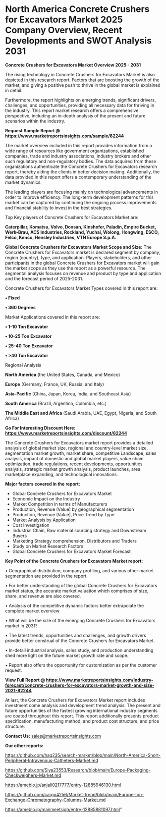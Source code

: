 # North America Concrete Crushers for Excavators Market 2025 Company Overview, Recent Developments and SWOT Analysis 2031

<Strong> Concrete Crushers for Excavators Market Overview 2025 - 2031</strong>

The rising technology in Concrete Crushers for Excavators Market is also depicted in this research report. Factors that are boosting the growth of the market, and giving a positive push to thrive in the global market is explained in detail.

Furthermore, the report highlights on emerging trends, significant drivers, challenges, and opportunities, providing all necessary data for thriving in the industry. This report market research offers a comprehensive perspective, including an in-depth analysis of the present and future scenarios within the industry.

<strong>Request Sample Report @ <a href=https://www.marketreportsinsights.com/sample/82244>https://www.marketreportsinsights.com/sample/82244</a></strong>

The market overview included in this report provides information from a wide range of resources like government organizations, established companies, trade and industry associations, industry brokers and other such regulatory and non-regulatory bodies. The data acquired from these organizations authenticate the Concrete Crushers for Excavators research report, thereby aiding the clients in better decision making. Additionally, the data provided in this report offers a contemporary understanding of the market dynamics.

The leading players are focusing mainly on technological advancements in order to improve efficiency. The long-term development patterns for this market can be captured by continuing the ongoing process improvements and financial stability to invest in the best strategies.

Top Key players of Concrete Crushers for Excavators Market are:

<strong>Caterpillar, Komatsu, Volvo, Doosan, Kinshofer, Paladin, Empire Bucket, Werk-Brau, ACS Industries, Rockland, Yuchai, Wolong, Hongwing, ESCO, Felco, Kenco, Hensley Industries, VTN Europe S.p.A.</strong>

<strong><b>Global Concrete Crushers for Excavators Market Scope and Size:</b></strong>
The Concrete Crushers for Excavators market is declared segment by company, region (country), type, and application. Players, stakeholders, and other participants in the global Concrete Crushers for Excavators market will gain the market scope as they use the report as a powerful resource. The segmental analysis focuses on revenue and product by type and application and the forecast period of 2025-2031.

Concrete Crushers for Excavators Market Types covered in this report are:

<strong>• Fixed

• 360 Degrees</strong>

Market Applications covered in this report are:

<strong>• 1-10 Ton Excavator

• 10-25 Ton Excavator

• 25-40 Ton Excavator

• >40 Ton Excavator</strong> 

Regional Analysis

<strong>North America</strong> (the United States, Canada, and Mexico)

<strong>Europe</strong> (Germany, France, UK, Russia, and Italy)

<strong>Asia-Pacific</strong> (China, Japan, Korea, India, and Southeast Asia)

<strong>South America</strong> (Brazil, Argentina, Colombia, etc.)

<strong>The Middle East and Africa</strong> (Saudi Arabia, UAE, Egypt, Nigeria, and South Africa)

<strong>Go For Interesting Discount Here: <a href=https://www.marketreportsinsights.com/discount/82244>https://www.marketreportsinsights.com/discount/82244</a></strong>

The Concrete Crushers for Excavators market report provides a detailed analysis of global market size, regional and country-level market size, segmentation market growth, market share, competitive Landscape, sales analysis, impact of domestic and global market players, value chain optimization, trade regulations, recent developments, opportunities analysis, strategic market growth analysis, product launches, area marketplace expanding, and technological innovations.

<strong><b>Major factors covered in the report:</b></strong>
<ul>
  <li>Global Concrete Crushers for Excavators Market </li>
  <li>Economic Impact on the Industry</li>
  <li>Market Competition in terms of Manufacturers</li>
  <li>Production, Revenue (Value) by geographical segmentation</li>
  <li>Production, Revenue (Value), Price Trend by Type</li>
  <li>Market Analysis by Application</li>
  <li>Cost Investigation</li>
  <li>Industrial Chain, Raw material sourcing strategy and Downstream Buyers</li>
  <li>Marketing Strategy comprehension, Distributors and Traders</li>
  <li>Study on Market Research Factors</li>
  <li>Global Concrete Crushers for Excavators Market Forecast</li>
</ul>

<strong><b>Key Point of the Concrete Crushers for Excavators Market report:</b></strong>

• Geographical distribution, company profiling, and various other market segmentation are provided in the report.

• For better understanding of the global Concrete Crushers for Excavators market status, the accurate market valuation which comprises of size, share, and revenue are also covered.

• Analysis of the competitive dynamic factors better extrapolate the complete market overview

• What will be the size of the emerging Concrete Crushers for Excavators market in 2031?

• The latest trends, opportunities and challenges, and growth drivers provide better construal of the Concrete Crushers for Excavators Market.

• In-detail industrial analysis, sales study, and production understanding shed more light on the future market growth rate and scope.

• Report also offers the opportunity for customization as per the customer request.

<strong><b>View Full Report @ <a href=https://www.marketreportsinsights.com/industry-forecast/concrete-crushers-for-excavators-market-growth-and-size-2021-82244>https://www.marketreportsinsights.com/industry-forecast/concrete-crushers-for-excavators-market-growth-and-size-2021-82244</a></b></strong>


At last, the Concrete Crushers for Excavators Market report includes investment come analysis and development trend analysis. The present and future opportunities of the fastest growing international industry segments are coated throughout this report. This report additionally presents product specification, manufacturing method, and product cost structure, and price structure.

<strong>Contact Us:</strong>
sales@marketreportsinsights.com

<strong>Our other reports:</strong>

<a href=https://github.com/haq235/search-market/blob/main/North-America-Short-Peripheral-Intravenous-Catheters-Market.md>https://github.com/haq235/search-market/blob/main/North-America-Short-Peripheral-Intravenous-Catheters-Market.md</a>

<a href=https://github.com/Siya23553/Research/blob/main/Europe-Packaging-Checkweighers-Market.md>https://github.com/Siya23553/Research/blob/main/Europe-Packaging-Checkweighers-Market.md</a>

<a href=https://ameblo.jp/anjali0217777/entry-12885946130.html>https://ameblo.jp/anjali0217777/entry-12885946130.html</a>

<a href=https://github.com/cargo4256/Market-trend/blob/main/Europe-Ion-Exchange-Chromatography-Columns-Market.md>https://github.com/cargo4256/Market-trend/blob/main/Europe-Ion-Exchange-Chromatography-Columns-Market.md</a>

<a href=https://ameblo.jp/manmeetsigh/entry-12885881097.html>https://ameblo.jp/manmeetsigh/entry-12885881097.html</a>"
